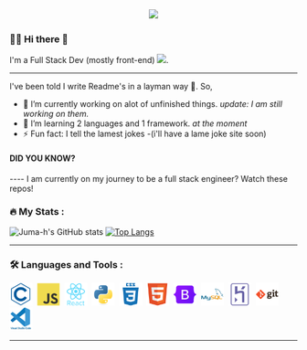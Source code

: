 <div id="header" align="center">
  <img src="https://media.giphy.com/media/hS42TuYYnANLFR9IRQ/giphy.gif" height="400"/>
</div>
  
### :woman_technologist: Hi there 👋
I'm a Full Stack Dev (mostly front-end) <img src="https://media.giphy.com/media/WUlplcMpOCEmTGBtBW/giphy.gif" width="30">.

---
I've been told I write Readme's in a layman way 🦖. So, 
- 🔭 I’m currently working on alot of unfinished things. _update:_ *I am still working on them.*
- 🌱 I’m learning 2 languages and 1 framework. *at the moment*
- ⚡ Fun fact: I tell the lamest jokes -(i'll have a lame joke site soon)

#### DID YOU KNOW? 
---- I am currently on my journey to be a full stack engineer? Watch these repos!

### :fire: My Stats :

![Juma-h's GitHub stats](https://github-readme-stats.vercel.app/api?username=juma-h&show_icons=true&theme=tokyonight)
[![Top Langs](https://github-readme-stats.vercel.app/api/top-langs/?username=juma-h&layout=compact)](https://github.com/anuraghazra/github-readme-stats)

---

### :hammer_and_wrench: Languages and Tools :
<div>
  <img src="https://github.com/devicons/devicon/blob/master/icons/c/c-line.svg" title="C" **alt="C" width="40" height="40"/>&nbsp;
  <img src="https://github.com/devicons/devicon/blob/master/icons/javascript/javascript-original.svg" title="JavaScript" alt="JavaScript" width="40">&nbsp;
  <img src="https://github.com/devicons/devicon/blob/master/icons/react/react-original-wordmark.svg" title="React" alt="React" width="40" height="40"/>&nbsp;
  <img src="https://github.com/devicons/devicon/blob/master/icons/python/python-original.svg" title="Python"  alt="Python" width="40" height="40"/>&nbsp;
  <img src="https://github.com/devicons/devicon/blob/master/icons/css3/css3-plain-wordmark.svg"  title="CSS3" alt="CSS" width="40" height="40"/>&nbsp;
  <img src="https://github.com/devicons/devicon/blob/master/icons/html5/html5-original.svg" title="HTML5" alt="HTML" width="40" height="40"/>&nbsp; 
  <img src="https://github.com/devicons/devicon/blob/master/icons/bootstrap/bootstrap-original.svg" title="Bootstrap" alt="Bootstrap" width="40" height="40"/>&nbsp;
  <img src="https://github.com/devicons/devicon/blob/master/icons/mysql/mysql-original-wordmark.svg" title="MySQL"  alt="MySQL" width="40" height="40"/>&nbsp; 
  <img src="https://github.com/devicons/devicon/blob/master/icons/heroku/heroku-original.svg" title="Heroku"  alt="Heroku" width="40" height="40"/>&nbsp;
  <img src="https://github.com/devicons/devicon/blob/master/icons/git/git-original-wordmark.svg" title="Git" **alt="Git" width="40" height="40"/>
  <img src="https://github.com/devicons/devicon/blob/master/icons/vscode/vscode-original-wordmark.svg" title="VSCode" **alt="Vscode" width="40" height="40"/>  
</div>

---


<!--
Tutorial - https://www.sitepoint.com/github-profile-readme/


Here are some ideas to get you started:
- 👯 I’m looking to collaborate on ...
- 🤔 I’m looking for help with ...
- 💬 Ask me about ...
- 📫 How to reach me: ...
- 😄 Pronouns: ...
-->


